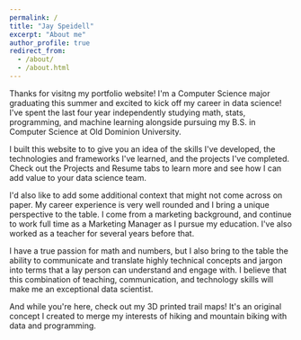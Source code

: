 ```yaml
---
permalink: /
title: "Jay Speidell"
excerpt: "About me"
author_profile: true
redirect_from:
  - /about/
  - /about.html
---
```


Thanks for visitng my portfolio website! I'm a Computer Science major graduating this summer and excited to kick off my career in data science! I've spent the last four year independently studying math, stats, programming, and machine learning alongside pursuing my B.S. in Computer Science at Old Dominion University.

I built this website to to give you an idea of the skills I've developed, the technologies and frameworks I've learned, and the projects I've completed. Check out the Projects and Resume tabs to learn more and see how I can add value to your data science team.

I'd also like to add some additional context that might not come across on paper. My career experience is very well rounded and I bring a unique perspective to the table. I come from a marketing background, and continue to work full time as a Marketing Manager as I pursue my education. I've also worked as a teacher for several years before that.

I have a true passion for math and numbers, but I also bring to the table the ability to communicate and translate highly technical concepts and jargon into terms that a lay person can understand and engage with. I believe that this combination of teaching, communication, and technology skills will make me an exceptional data scientist.

And while you're here, check out my 3D printed trail maps! It's an original concept I created to merge my interests of hiking and mountain biking with data and programming.

